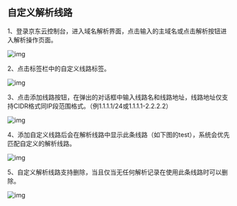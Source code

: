 ## 自定义解析线路

1、登录京东云控制台，进入域名解析界面，点击输入的主域名或点击解析按钮进入解析操作页面。

 ![img](https://github.com/jdcloudcom/cn/blob/edit/image/dns-img/Custom-Route1.png)
 
2、点击标签栏中的自定义线路标签。

![img](https://github.com/jdcloudcom/cn/blob/edit/image/dns-img/Custom-Route2.png)

3、点击添加线路按钮，在弹出的对话框中输入线路名和线路地址，线路地址仅支持CIDR格式同IP段范围格式。（例1.1.1.1/24或1.1.1.1-2.2.2.2）

![img](https://github.com/jdcloudcom/cn/blob/edit/image/dns-img/Custom-Route3.png)

4、添加自定义线路后会在解析线路中显示此条线路（如下图的test），系统会优先匹配自定义的解析线路。

![img](https://github.com/jdcloudcom/cn/blob/edit/image/dns-img/Custom-Route4.png)

5、自定义解析线路支持删除，当且仅当无任何解析记录在使用此条线路时可以删除。

![img](https://github.com/jdcloudcom/cn/blob/edit/image/dns-img/Custom-Route5.png)
